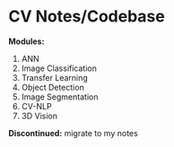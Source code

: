 # CV Notes/Codebase

**Modules:**

1. ANN
2. Image Classification
3. Transfer Learning
4. Object Detection
5. Image Segmentation
6. CV-NLP
7. 3D Vision

**Discontinued:** migrate to my notes